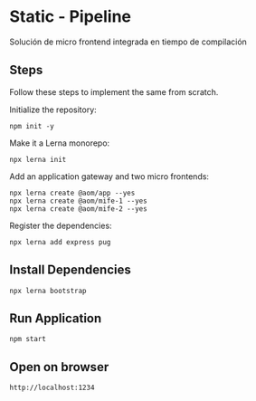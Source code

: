 # Static - Pipeline

Solución de micro frontend integrada en tiempo de compilación

## Steps
Follow these steps to implement the same from scratch.

Initialize the repository:
```
npm init -y
```

Make it a Lerna monorepo:

```
npx lerna init
```

Add an application gateway and two micro frontends:

```
npx lerna create @aom/app --yes
npx lerna create @aom/mife-1 --yes
npx lerna create @aom/mife-2 --yes
```

Register the dependencies:

```
npx lerna add express pug
``` 

## Install Dependencies

```
npx lerna bootstrap
```

## Run Application

```
npm start
```

## Open on browser

```
http://localhost:1234
```